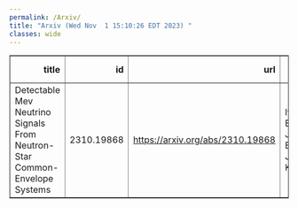 ```yaml
---
permalink: /Arxiv/
title: "Arxiv (Wed Nov  1 15:10:26 EDT 2023) "
classes: wide
---
```

<table border="1" class="dataframe">
  <thead>
    <tr style="text-align: right;">
      <th>title</th>
      <th>id</th>
      <th>url</th>
      <th>authors</th>
      <th>Local Authors</th>
    </tr>
  </thead>
  <tbody>
    <tr>
      <td>Detectable Mev Neutrino Signals From Neutron-Star Common-Envelope   Systems</td>
      <td>2310.19868</td>
      <td><a href="https://arxiv.org/abs/2310.19868" target="_blank">https://arxiv.org/abs/2310.19868</a></td>
      <td>Ivan Esteban, John F. Beacom, Joachim Kopp</td>
      <td>Ivan Esteban, John Beacom, John F. Beacom</td>
    </tr>
  </tbody>
</table>